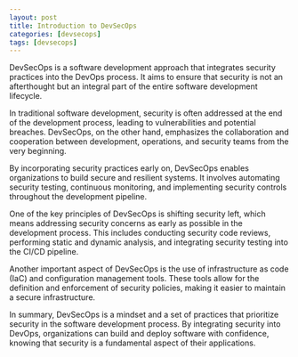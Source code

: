 ```yaml
---
layout: post
title: Introduction to DevSecOps
categories: [devsecops]
tags: [devsecops]
---
```


DevSecOps is a software development approach that integrates security practices into the DevOps process. It aims to ensure that security is not an afterthought but an integral part of the entire software development lifecycle.

In traditional software development, security is often addressed at the end of the development process, leading to vulnerabilities and potential breaches. DevSecOps, on the other hand, emphasizes the collaboration and cooperation between development, operations, and security teams from the very beginning.

By incorporating security practices early on, DevSecOps enables organizations to build secure and resilient systems. It involves automating security testing, continuous monitoring, and implementing security controls throughout the development pipeline.

One of the key principles of DevSecOps is shifting security left, which means addressing security concerns as early as possible in the development process. This includes conducting security code reviews, performing static and dynamic analysis, and integrating security testing into the CI/CD pipeline.

Another important aspect of DevSecOps is the use of infrastructure as code (IaC) and configuration management tools. These tools allow for the definition and enforcement of security policies, making it easier to maintain a secure infrastructure.

In summary, DevSecOps is a mindset and a set of practices that prioritize security in the software development process. By integrating security into DevOps, organizations can build and deploy software with confidence, knowing that security is a fundamental aspect of their applications.